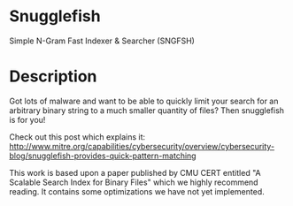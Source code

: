 Snugglefish
========

Simple N-Gram Fast Indexer & Searcher (SNGFSH)

Description
===========

Got lots of malware and want to be able to quickly limit your search for an
arbitrary binary string to a much smaller quantity of files? Then snugglefish
is for you!

Check out this post which explains it:
http://www.mitre.org/capabilities/cybersecurity/overview/cybersecurity-blog/snugglefish-provides-quick-pattern-matching

This work is based upon a paper published by CMU CERT entitled "A Scalable
Search Index for Binary Files" which we highly recommend reading. It contains
some optimizations we have not yet implemented.
